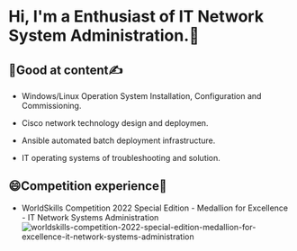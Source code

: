 # Hi, I'm a Enthusiast of IT Network System Administration.:wave:

## :face_with_head_bandage:Good at content:writing_hand:
 - <p>Windows/Linux Operation System Installation, Configuration and Commissioning.</p>
 - <p>Cisco network technology design and deploymen.</p>
 - <p>Ansible automated batch deployment infrastructure.</p>
 - <p>IT operating systems of troubleshooting and solution.</p>

## :smile:Competition experience:tada:
 - WorldSkills Competition 2022 Special Edition - Medallion for Excellence - IT Network Systems Administration
![worldskills-competition-2022-special-edition-medallion-for-excellence-it-network-systems-administration](https://user-images.githubusercontent.com/76467401/221335462-9eee19a5-b9ed-4e14-a28e-f07f89b2562e.png)
